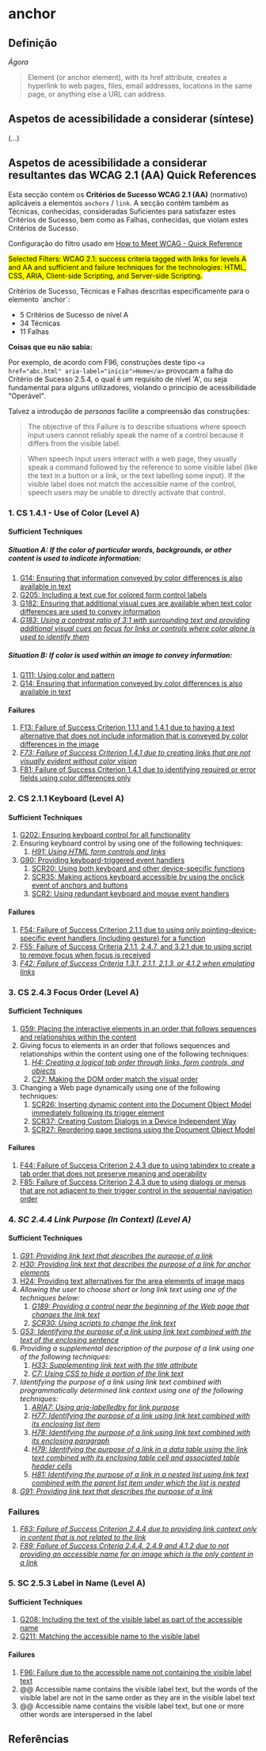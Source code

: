 # anchor

## Definição

*Ágora*

> Element (or anchor element), with its href attribute, creates a hyperlink to web pages, files, email addresses, locations in the same page, or anything else a URL can address.

## Aspetos de acessibilidade a considerar (síntese)

(...)



## Aspetos de acessibilidade a considerar resultantes das WCAG 2.1 (AA) Quick References

Esta secção contém os **Critérios de Sucesso WCAG 2.1 (AA)** (normativo) aplicáveis a elementos `anchors` / `link`. A secção contém também as Técnicas, conhecidas, consideradas Suficientes para satisfazer estes Critérios de Sucesso, bem como as Falhas, conhecidas, que violam estes Critérios de Sucesso.

Configuração do filtro usado em [How to Meet WCAG - Quick Reference](https://www.w3.org/WAI/WCAG21/quickref/?currentsidebar=%23col_customize&tags=links&levels=aaa&techniques=advisory&technologies=smil%2Cpdf%2Cflash%2Csl&showtechniques=141%2C211%2C243%2C244%2C253)

<mark>Selected Filters: WCAG 2.1: success criteria tagged with links for levels A and AA and sufficient and failure techniques for the technologies: HTML, CSS, ARIA, Client-side Scripting, and Server-side Scripting.</mark>

Critérios de Sucesso, Técnicas e Falhas descritas especificamente para o elemento ´anchor`:
- 5 Critérios de Sucesso de nível A
- 34 Técnicas
- 11 Falhas

**Coisas que eu não sabia:**

Por exemplo, de acordo com F96, construções deste tipo `<a href="abc.html" aria-label="início">Home</a>` provocam a falha do Critério de Sucesso 2.5.4, o qual é um requisito de nível 'A', ou seja fundamental para alguns utilizadores, violando o princípio de acessibilidade "Operável". 

Talvez a introdução de _personas_ facilite a compreensão das construções:

> The objective of this Failure is to describe situations where speech input users cannot reliably speak the name of a control because it differs from the visible label.

> When speech input users interact with a web page, they usually speak a command followed by the reference to some visible label (like the text in a button or a link, or the text labelling some input). If the visible label does not match the accessible name of the control, speech users may be unable to directly activate that control.



### 1. CS 1.4.1 - Use of Color (Level A)
#### Sufficient Techniques
##### Situation A: If the color of particular words, backgrounds, or other content is used to indicate information:

1. [G14: Ensuring that information conveyed by color differences is also available in text](https://www.w3.org/WAI/WCAG21/Techniques/general/G14.html)
2. [G205: Including a text cue for colored form control labels](https://www.w3.org/WAI/WCAG21/Techniques/general/G205.html)
3. [G182: Ensuring that additional visual cues are available when text color differences are used to convey information](https://www.w3.org/WAI/WCAG21/Techniques/general/G182.html)
4. [*G183: Using a contrast ratio of 3:1 with surrounding text and providing additional visual cues on focus for links or controls where color alone is used to identify them*](https://www.w3.org/WAI/WCAG21/Techniques/general/G183.html)

##### Situation B: If color is used within an image to convey information:

1. [G111: Using color and pattern](https://www.w3.org/WAI/WCAG21/Techniques/general/G111.html)
2. [G14: Ensuring that information conveyed by color differences is also available in text](https://www.w3.org/WAI/WCAG21/Techniques/general/G14.html)

#### Failures

1. [F13: Failure of Success Criterion 1.1.1 and 1.4.1 due to having a text alternative that does not include information that is conveyed by color differences in the image](https://www.w3.org/WAI/WCAG21/Techniques/failures/F13.html)
2. [*F73: Failure of Success Criterion 1.4.1 due to creating links that are not visually evident without color vision*](https://www.w3.org/WAI/WCAG21/Techniques/failures/F73.html)
3. [F81: Failure of Success Criterion 1.4.1 due to identifying required or error fields using color differences only](https://www.w3.org/WAI/WCAG21/Techniques/failures/F81.html)

### 2. CS 2.1.1 Keyboard (Level A)

#### Sufficient Techniques

1. [G202: Ensuring keyboard control for all functionality](https://www.w3.org/WAI/WCAG21/Techniques/general/G202.html)
2. Ensuring keyboard control by using one of the following techniques:
   1. [*H91: Using HTML form controls and links*](https://www.w3.org/WAI/WCAG21/Techniques/html/H91.html)
3. [G90: Providing keyboard-triggered event handlers](https://www.w3.org/WAI/WCAG21/Techniques/general/G90.html)   
   1. [SCR20: Using both keyboard and other device-specific functions](https://www.w3.org/WAI/WCAG21/Techniques/client-side-script/SCR20.html)
   2. [SCR35: Making actions keyboard accessible by using the onclick event of anchors and buttons](https://www.w3.org/WAI/WCAG21/Techniques/client-side-script/SCR35.html)
   3. [SCR2: Using redundant keyboard and mouse event handlers](https://www.w3.org/WAI/WCAG21/Techniques/client-side-script/SCR2.html)

#### Failures

1. [F54: Failure of Success Criterion 2.1.1 due to using only pointing-device-specific event handlers (including gesture) for a function](https://www.w3.org/WAI/WCAG21/Techniques/failures/F54.html)
2. [F55: Failure of Success Criteria 2.1.1, 2.4.7, and 3.2.1 due to using script to remove focus when focus is received](https://www.w3.org/WAI/WCAG21/Techniques/failures/F55.html)
3. [*F42: Failure of Success Criteria 1.3.1, 2.1.1, 2.1.3, or 4.1.2 when emulating links*](https://www.w3.org/WAI/WCAG21/Techniques/failures/F42.html)

### 3. CS 2.4.3 Focus Order (Level A)

#### Sufficient Techniques

1. [G59: Placing the interactive elements in an order that follows sequences and relationships within the content](https://www.w3.org/WAI/WCAG21/Techniques/general/G59.html)
2. Giving focus to elements in an order that follows sequences and relationships within the content using one of the following techniques:
   1. [*H4: Creating a logical tab order through links, form controls, and objects*](https://www.w3.org/WAI/WCAG21/Techniques/html/H4.html)
   2. [C27: Making the DOM order match the visual order](https://www.w3.org/WAI/WCAG21/Techniques/css/C27.html)
3. Changing a Web page dynamically using one of the following techniques:
    1. [SCR26: Inserting dynamic content into the Document Object Model immediately following its trigger element](https://www.w3.org/WAI/WCAG21/Techniques/client-side-script/SCR26.html)
    2. [SCR37: Creating Custom Dialogs in a Device Independent Way](https://www.w3.org/WAI/WCAG21/Techniques/client-side-script/SCR37.html)
    3. [SCR27: Reordering page sections using the Document Object Model](https://www.w3.org/WAI/WCAG21/Techniques/client-side-script/SCR27.html)
  
#### Failures

1. [F44: Failure of Success Criterion 2.4.3 due to using tabindex to create a tab order that does not preserve meaning and operability](https://www.w3.org/WAI/WCAG21/Techniques/failures/F44.html)
2. [F85: Failure of Success Criterion 2.4.3 due to using dialogs or menus that are not adjacent to their trigger control in the sequential navigation order](https://www.w3.org/WAI/WCAG21/Techniques/failures/F85.html)

### 4. *SC 2.4.4 Link Purpose (In Context) (Level A)*

#### Sufficient Techniques

1. [*G91: Providing link text that describes the purpose of a link*](https://www.w3.org/WAI/WCAG21/Techniques/general/G91.html)
2. [*H30: Providing link text that describes the purpose of a link for anchor elements*](https://www.w3.org/WAI/WCAG21/Techniques/html/H30.html)
3. [H24: Providing text alternatives for the area elements of image maps](https://www.w3.org/WAI/WCAG21/Techniques/html/H24.html)
4. *Allowing the user to choose short or long link text using one of the techniques below:*
   1. [*G189: Providing a control near the beginning of the Web page that changes the link text*](https://www.w3.org/WAI/WCAG21/Techniques/general/G189.html)
   2. [*SCR30: Using scripts to change the link text*](https://www.w3.org/WAI/WCAG21/Techniques/client-side-script/SCR30.html)
5. [*G53: Identifying the purpose of a link using link text combined with the text of the enclosing sentence*](https://www.w3.org/WAI/WCAG21/Techniques/general/G53.html)
6. *Providing a supplemental description of the purpose of a link using one of the following techniques:*
   1. [*H33: Supplementing link text with the title attribute*](https://www.w3.org/WAI/WCAG21/Techniques/html/H33.html)
   2. [*C7: Using CSS to hide a portion of the link text*](https://www.w3.org/WAI/WCAG21/Techniques/css/C7.html)
7. *Identifying the purpose of a link using link text combined with programmatically determined link context using one of the following techniques:*
   1. [*ARIA7: Using aria-labelledby for link purpose*](https://www.w3.org/WAI/WCAG21/Techniques/aria/ARIA7.html)
   2. [*H77: Identifying the purpose of a link using link text combined with its enclosing list item*](https://www.w3.org/WAI/WCAG21/Techniques/html/H77.html)
   3. [*H78: Identifying the purpose of a link using link text combined with its enclosing paragraph*](https://www.w3.org/WAI/WCAG21/Techniques/html/H78.html)
   4. [*H79: Identifying the purpose of a link in a data table using the link text combined with its enclosing table cell and associated table header cells*](https://www.w3.org/WAI/WCAG21/Techniques/html/H79.html)
   5. [*H81: Identifying the purpose of a link in a nested list using link text combined with the parent list item under which the list is nested*](https://www.w3.org/WAI/WCAG21/Techniques/html/H81.html)
8. [*G91: Providing link text that describes the purpose of a link*](https://www.w3.org/WAI/WCAG21/Techniques/general/G91.html)
  
### Failures

1. [*F63: Failure of Success Criterion 2.4.4 due to providing link context only in content that is not related to the link*](https://www.w3.org/WAI/WCAG21/Techniques/failures/F63.html)
2. [*F89: Failure of Success Criteria 2.4.4, 2.4.9 and 4.1.2 due to not providing an accessible name for an image which is the only content in a link*](https://www.w3.org/WAI/WCAG21/Techniques/failures/F89.html)

### 5. SC 2.5.3 Label in Name (Level A)

#### Sufficient Techniques

1. [G208: Including the text of the visible label as part of the accessible name](https://www.w3.org/WAI/WCAG21/Techniques/general/G208.html)
2. [G211: Matching the accessible name to the visible label](https://www.w3.org/WAI/WCAG21/Techniques/general/G211.html)

#### Failures

1. [F96: Failure due to the accessible name not containing the visible label text](https://www.w3.org/WAI/WCAG21/Techniques/failures/F96.html)
2. @@ Accessible name contains the visible label text, but the words of the visible label are not in the same order as they are in the visible label text
3. @@ Accessible name contains the visible label text, but one or more other words are interspersed in the label

## Referências

